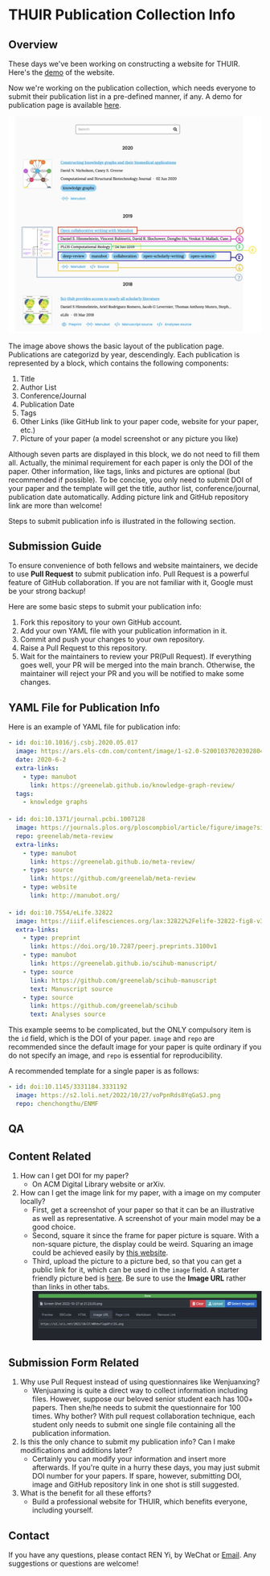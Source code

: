 # THUIR Publication Collection Info
## Overview
These days we've been working on constructing a website for THUIR. Here's the [demo](https://thuir.github.io/lab-website-template/) of the website.

Now we're working on the publication collection, which needs everyone to submit their publication list in a pre-defined manner, if any. A demo for publication page is available [here](https://thuir.github.io/lab-website-template/publications/). 

![publication-illustration](_fig/publication-illustration.jpeg)

The image above shows the basic layout of the publication page. Publications are categorizd by year, descendingly. Each publication is represented by a block, which contains the following components:
1. Title
2. Author List
3. Conference/Journal
4. Publication Date
5. Tags
6. Other Links (like GitHub link to your paper code, website for your paper, etc.)
7. Picture of your paper (a model screenshot or any picture you like)

Although seven parts are displayed in this block, we do not need to fill them all. Actually, the minimal requirement for each paper is only the DOI of the paper. Other information, like tags, links and pictures are optional (but recommended if possible). To be concise, you only need to submit DOI of your paper and the template will get the title, author list, conference/journal, publication date automatically. Adding picture link and GitHub repository link are more than welcome!

Steps to submit publication info is illustrated in the following section.

## Submission Guide
To ensure convenience of both fellows and website maintainers, we decide to use **Pull Request** to submit publication info. Pull Request is a powerful feature of GitHub collaboration. If you are not familiar with it, Google must be your strong backup! 

Here are some basic steps to submit your publication info:

1. Fork this repository to your own GitHub account.
2. Add your own YAML file with your publication information in it.
3. Commit and push your changes to your own repository.
4. Raise a Pull Request to this repository.
5. Wait for the maintainers to review your PR(Pull Request). If everything goes well, your PR will be merged into the main branch. Otherwise, the maintainer will reject your PR and you will be notified to make some changes.

## YAML File for Publication Info
Here is an example of YAML file for publication info:
```yaml
- id: doi:10.1016/j.csbj.2020.05.017
  image: https://ars.els-cdn.com/content/image/1-s2.0-S2001037020302804-gr1.jpg
  date: 2020-6-2
  extra-links:
    - type: manubot
      link: https://greenelab.github.io/knowledge-graph-review/
  tags:
    - knowledge graphs

- id: doi:10.1371/journal.pcbi.1007128
  image: https://journals.plos.org/ploscompbiol/article/figure/image?size=inline&id=info:doi/10.1371/journal.pcbi.1007128.g001&rev=2
  repo: greenelab/meta-review
  extra-links:
    - type: manubot
      link: https://greenelab.github.io/meta-review/
    - type: source
      link: https://github.com/greenelab/meta-review
    - type: website
      link: http://manubot.org/

- id: doi:10.7554/eLife.32822
  image: https://iiif.elifesciences.org/lax:32822%2Felife-32822-fig8-v3.tif/full/863,/0/default.webp
  extra-links:
    - type: preprint
      link: https://doi.org/10.7287/peerj.preprints.3100v1
    - type: manubot
      link: https://greenelab.github.io/scihub-manuscript/
    - type: source
      link: https://github.com/greenelab/scihub-manuscript
      text: Manuscript source
    - type: source
      link: https://github.com/greenelab/scihub
      text: Analyses source

```
This example seems to be complicated, but the ONLY compulsory item is the `id` field, which is the DOI of your paper. `image` and `repo` are recommended since the default image for your paper is quite ordinary if you do not specify an image, and `repo` is essential for reproducibility.

A recommended template for a single paper is as follows:
```yaml
- id: doi:10.1145/3331184.3331192
  image: https://s2.loli.net/2022/10/27/voPpnRds8YqGaSJ.png
  repo: chenchongthu/ENMF

```

## QA
## Content Related
1. How can I get DOI for my paper?
   - On ACM Digital Library website or arXiv.
2. How can I get the image link for my paper, with a image on my computer locally?
   - First, get a screenshot of your paper so that it can be an illustrative as well as representative. A screenshot of your main model may be a good choice.
   - Second, square it since the frame for paper picture is square. With a non-square picture, the display could be weird. Squaring an image could be achieved easily by [this website](https://squaremyimage.com).
   - Third, upload the picture to a picture bed, so that you can get a public link for it, which can be used in the `image` field. A starter friendly picture bed is [here](https://smms.app). Be sure to use the **Image URL** rather than links in other tabs. ![image-url](_fig/pic-bed-pic-url.png)

## Submission Form Related
1. Why use Pull Request instead of using questionnaires like Wenjuanxing?
   - Wenjuanxing is quite a direct way to collect information including files. However, suppose our beloved senior student each has 100+ papers. Then she/he needs to submit the questionnaire for 100 times. Why bother? With pull request collaboration technique, each student only needs to submit one single file containing all the publication information.
2. Is this the only chance to submit my publication info? Can I make modifications and additions later?
   - Certainly you can modify your information and insert more afterwards. If you're quite in a hurry these days, you may just submit DOI number for your papers. If spare, however, submitting DOI, image and GitHub repository link in one shot is still suggested.
3. What is the benefit for all these efforts?
   - Build a professional website for THUIR, which benefits everyone, including yourself.

## Contact
If you have any questions, please contact REN Yi, by WeChat or [Email](mailto:renyi1006@gmail.com). Any suggestions or questions are welcome!
